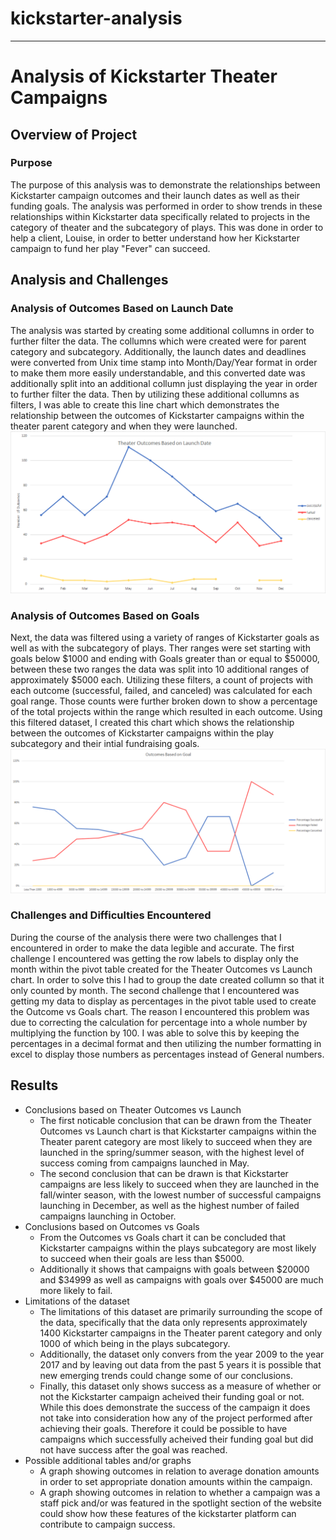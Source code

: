 # kickstarter-analysis
---
# Analysis of Kickstarter Theater Campaigns
## Overview of Project

### Purpose
The purpose of this analysis was to demonstrate the relationships between Kickstarter campaign outcomes and their launch dates as well as their funding goals.  The analysis was performed in order to show trends in these relationships within Kickstarter data specifically related to projects in the category of theater and the subcategory of plays.  This was done in order to help a client, Louise, in order to better understand how her Kickstarter campaign to fund her play "Fever" can succeed.   
## Analysis and Challenges

### Analysis of Outcomes Based on Launch Date
The analysis was started by creating some additional collumns in order to further filter the data.  The collumns which were created were for parent category and subcategory.  Additionally, the launch dates and deadlines were converted from Unix time stamp into Month/Day/Year format in order to make them more easily understandable, and this converted date was additionally split into an additional collumn just displaying the year in order to further filter the data.  Then by utilizing these additional collumns as filters, I was able to create this line chart which demonstrates the relationship between the outcomes of Kickstarter campaigns within the theater parent category and when they were launched.
![Theater Outcomes vs Launch](https://github.com/conpm/kickstarter-analysis/blob/main/Resources/Theater_Outcomes_vs_Launch.png)
### Analysis of Outcomes Based on Goals
Next, the data was filtered using a variety of ranges of Kickstarter goals as well as with the subcategory of plays.  Ther ranges were set starting with goals below $1000 and ending with Goals greater than or equal to $50000, between these two ranges the data was split into 10 additional ranges of approximately $5000 each.  Utilizing these filters, a count of projects with each outcome (successful, failed, and canceled) was calculated for each goal range.  Those counts were further broken down to show a percentage of the total projects within the range which resulted in each outcome.  Using this filtered dataset, I created this chart which shows the relationship between the outcomes of Kickstarter campaigns within the play subcategory and their intial fundraising goals.
![Outcomes vs Goals](https://github.com/conpm/kickstarter-analysis/blob/main/Resources/Outcomes_vs_Goals.png)
### Challenges and Difficulties Encountered
During the course of the analysis there were two challenges that I encountered in order to make the data legible and accurate.  The first challenge I encountered was getting the row labels to display only the month within the pivot table created for the Theater Outcomes vs Launch chart.  In order to solve this I had to group the date created collumn so that it only counted by month.  The second challenge that I encountered was getting my data to display as percentages in the pivot table used to create the Outcome vs Goals chart.  The reason I encountered this problem was due to correcting the calculation for percentage into a whole number by multiplying the function by 100.  I was able to solve this by keeping the percentages in a decimal format and then utilizing the number formatting in excel to display those numbers as percentages instead of General numbers.
## Results

- Conclusions based on Theater Outcomes vs Launch
  - The first noticable conclusion that can be drawn from the Theater Outcomes vs Launch chart is that Kickstarter campaigns within the Theater parent category are most likely to succeed when they are launched in the spring/summer season, with the highest level of success coming from campaigns launched in May.
  - The second conclusion that can be drawn is that Kickstarter campaigns are less likely to succeed when they are launched in the fall/winter season, with the lowest number of successful campaigns launching in December, as well as the highest number of failed campaigns launching in October.
- Conclusions based on Outcomes vs Goals
  - From the Outcomes vs Goals chart it can be concluded that Kickstarter campaigns within the plays subcategory are most likely to succeed when their goals are less than $5000.  
  - Additionally it shows that campaigns with goals between $20000 and $34999 as well as campaigns with goals over $45000 are much more likely to fail.
- Limitations of the dataset
  - The limitations of this dataset are primarily surrounding the scope of the data, specifically that the data only represents approximately 1400 Kickstarter campaigns in the Theater parent category and only 1000 of which being in the plays subcategory.
  - Additionally, the dataset only convers from the year 2009 to the year 2017 and by leaving out data from the past 5 years it is possible that new emerging trends could change some of our conclusions.
  - Finally, this dataset only shows success as a measure of whether or not the Kickstarter campaign acheived their funding goal or not.  While this does demonstrate the success of the campaign it does not take into consideration how any of the project performed after achieving their goals.  Therefore it could be possible to have campaigns which successfully acheived their funding goal but did not have success after the goal was reached.
- Possible additional tables and/or graphs
  - A graph showing outcomes in relation to average donation amounts in order to set appropriate donation amounts within the campaign.
  - A graph showing outcomes in relation to whether a campaign was a staff pick and/or was featured in the spotlight section of the website could show how these features of the kickstarter platform can contribute to campaign success.
